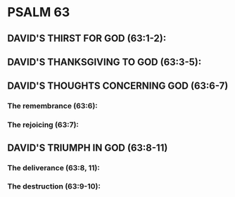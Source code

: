 ---
---
# PSALM 63 
## DAVID\'S THIRST FOR GOD (63:1-2): 
## DAVID\'S THANKSGIVING TO GOD (63:3-5): 
## DAVID\'S THOUGHTS CONCERNING GOD (63:6-7) 
###  The remembrance (63:6): 
###  The rejoicing (63:7): 
## DAVID\'S TRIUMPH IN GOD (63:8-11) 
###  The deliverance (63:8, 11): 
###  The destruction (63:9-10): 
